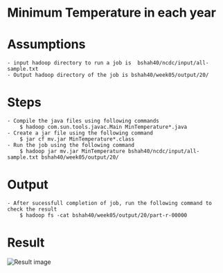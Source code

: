 # Minimum Temperature in each year

# Assumptions
    - input hadoop directory to run a job is  bshah40/ncdc/input/all-sample.txt
    - Output hadoop directory of the job is bshah40/week05/output/20/
    
# Steps
    - Compile the java files using following commands
        $ hadoop com.sun.tools.javac.Main MinTemperature*.java
    - Create a jar file using the following command
        $ jar cf mv.jar MinTemperature*.class
    - Run the job using the following command
        $ hadoop jar mv.jar MinTemperature bshah40/ncdc/input/all-sample.txt bshah40/week05/output/20/

# Output
    - After sucessfull completion of job, run the following command to check the result
        $ hadoop fs -cat bshah40/week05/output/20/part-r-00000
        
# Result

![Result image](https://github.com/illinoistech-itm/bshah40/blob/master/ITMD-521/Week-05/item-two/1.png)
